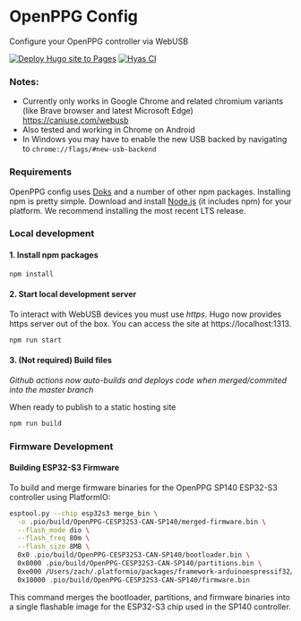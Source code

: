 # OpenPPG Config

Configure your OpenPPG controller via WebUSB

[![Deploy Hugo site to Pages](https://github.com/openppg/openppg-config-v2/actions/workflows/pages.yml/badge.svg)](https://github.com/openppg/openppg-config-v2/actions/workflows/pages.yml)
[![Hyas CI](https://github.com/openppg/openppg-config-v2/actions/workflows/node.js-ci.yml/badge.svg)](https://github.com/openppg/openppg-config-v2/actions/workflows/node.js-ci.yml)

### Notes:

- Currently only works in Google Chrome and related chromium variants (like Brave browser and latest Microsoft Edge) https://caniuse.com/webusb
- Also tested and working in Chrome on Android
- In Windows you may have to enable the new USB backed by navigating to `chrome://flags/#new-usb-backend`

### Requirements

OpenPPG config uses [Doks](https://github.com/h-enk/doks) and a number of other npm packages. Installing npm is pretty simple. Download and install [Node.js](https://nodejs.org/) (it includes npm) for your platform. We recommend installing the most recent LTS release.

### Local development

#### 1. Install npm packages

```bash
npm install
```

#### 2. Start local development server

To interact with WebUSB devices you must use *https*. Hugo now provides https server out of the box. You can access the site at https://localhost:1313.

```bash
npm run start
```

#### 3. (Not required) Build files

*Github actions now auto-builds and deploys code when merged/commited into the master branch*

When ready to publish to a static hosting site

```bash
npm run build
```

### Firmware Development

#### Building ESP32-S3 Firmware

To build and merge firmware binaries for the OpenPPG SP140 ESP32-S3 controller using PlatformIO:

```bash
esptool.py --chip esp32s3 merge_bin \
  -o .pio/build/OpenPPG-CESP32S3-CAN-SP140/merged-firmware.bin \
  --flash_mode dio \
  --flash_freq 80m \
  --flash_size 8MB \
  0x0 .pio/build/OpenPPG-CESP32S3-CAN-SP140/bootloader.bin \
  0x8000 .pio/build/OpenPPG-CESP32S3-CAN-SP140/partitions.bin \
  0xe000 /Users/zach/.platformio/packages/framework-arduinoespressif32/tools/partitions/boot_app0.bin \
  0x10000 .pio/build/OpenPPG-CESP32S3-CAN-SP140/firmware.bin
```

This command merges the bootloader, partitions, and firmware binaries into a single flashable image for the ESP32-S3 chip used in the SP140 controller.
